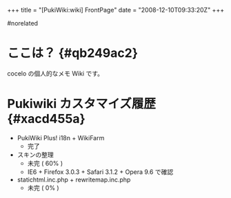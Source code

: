 +++
title = "[PukiWiki:wiki] FrontPage"
date = "2008-12-10T09:33:20Z"
+++

#norelated
# ここは？  {#qb249ac2}

cocelo の個人的なメモ Wiki です。

# Pukiwiki カスタマイズ履歴  {#xacd455a}
- PukiWiki Plus! i18n + WikiFarm
    -  完了
- スキンの整理
    -  未完 ( 60% )
    -  IE6 + Firefox 3.0.3 + Safari 3.1.2 + Opera 9.6 で確認
- statichtml.inc.php + rewritemap.inc.php
    -  未完 ( 0% )
